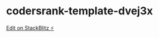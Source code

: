 # codersrank-template-dvej3x

[Edit on StackBlitz ⚡️](https://stackblitz.com/edit/codersrank-template-dvej3x)